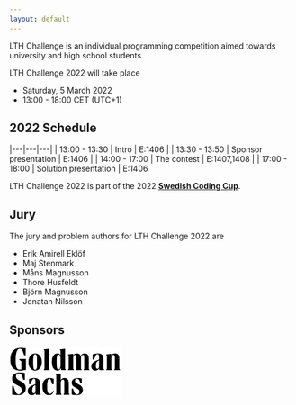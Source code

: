 ```yaml
---
layout: default
---
```


LTH Challenge is an individual programming competition aimed towards university and high school students.

LTH Challenge 2022 will take place
* Saturday, 5 March 2022
* 13:00 - 18:00 CET (UTC+1)

## 2022 Schedule

<div id="schedule-table" markdown="1">

|---|---|---|
| 13:00 - 13:30 | Intro | E:1406 |
| 13:30 - 13:50 | Sponsor presentation | E:1406 |
| 14:00 - 17:00 | The contest | E:1407,1408 |
| 17:00 - 18:00 | Solution presentation | E:1406

</div>

LTH Challenge 2022 is part of the 2022 **[Swedish Coding Cup](http://codingcup.se/)**.


## Jury

The jury and problem authors for LTH Challenge 2022 are

* Erik Amirell Eklöf
* Maj Stenmark
* Måns Magnusson
* Thore Husfeldt
* Björn Magnusson
* Jonatan Nilsson

## Sponsors

<img width="200px" src='/assets/images/gs-logo.svg' />
